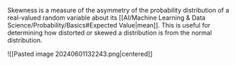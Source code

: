 Skewness is a measure of the asymmetry of the probability distribution of a real-valued random variable about its [[AI/Machine Learning & Data Science/Probability/Basics#Expected Value|mean]]. This is useful for determining how distorted or skewed a distribution is from the normal distribution.

![[Pasted image 20240601132243.png|centered]]